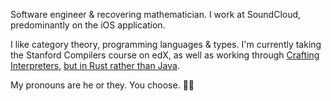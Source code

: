 Software engineer & recovering mathematician. I work at SoundCloud, predominantly on the iOS application.

I like category theory, programming languages & types. I'm currently taking the Stanford Compilers course on edX, as well as working through [Crafting Interpreters](http://craftinginterpreters.com/), [but in Rust rather than Java](https://github.com/matthew-healy/crafting-interpreters-rust).

My pronouns are he or they. You choose. 💁‍♀️
